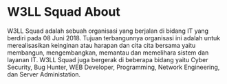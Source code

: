 # W3LL Squad About
W3LL Squad adalah sebuah organisasi yang berjalan di bidang IT yang berdiri pada 08 Juni 2018. Tujuan terbangunnya organisasi ini adalah untuk merealisasikan keinginan atau harapan dan cita cita bersama yaitu membangun, mengembangkan, memantau dan memelihara sistem dan layanan IT. W3LL Squad juga bergerak di beberapa bidang yaitu Cyber Security, Bug Hunter, WEB Developer, Programming, Network Engineering, dan Server Administation.

